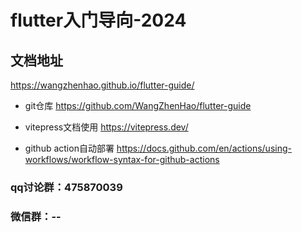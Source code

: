 # flutter入门导向-2024

## 文档地址
https://wangzhenhao.github.io/flutter-guide/

- git仓库
https://github.com/WangZhenHao/flutter-guide


- vitepress文档使用
https://vitepress.dev/

- github action自动部署
https://docs.github.com/en/actions/using-workflows/workflow-syntax-for-github-actions


### qq讨论群：475870039
### 微信群：--

